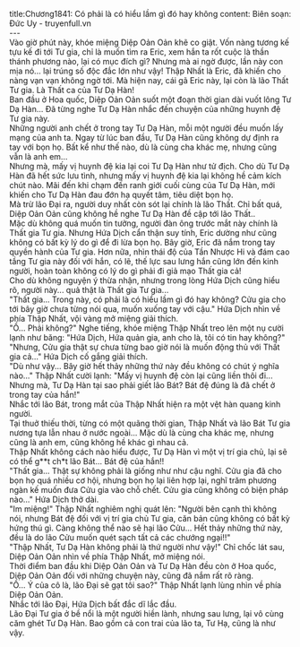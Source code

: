 title:Chương1841: Có phải là có hiểu lầm gì đó hay không
content:
Biên soạn: Đức Uy - truyenfull.vn<br>---<br>Vào giờ phút này, khóe miệng Diệp Oản Oản khẽ co giật. Vốn nàng tương kế tựu kế đi tới Tư gia, chỉ là muốn tìm ra Eric, xem hắn ta rốt cuộc là thần thánh phương nào, lại có mục đích gì? Nhưng mà ai ngờ được, lần này con mịa nó... lại trúng số độc đắc lớn như vậy! Thập Nhất là Eric, đã khiến cho nàng vạn vạn không ngờ tới. Mà hiện nay, cái gã Eric này, lại còn là lão Thất Tư gia. Là Thất ca của Tư Dạ Hàn!<br>Ban đầu ở Hoa quốc, Diệp Oản Oản suốt một đoạn thời gian dài vuốt lông Tư Dạ Hàn... Đã từng nghe Tư Dạ Hàn nhắc đến chuyện của những huynh đệ Tư gia này.<br>Những người anh chết ở trong tay Tư Dạ Hàn, mỗi một người đều muốn lấy mạng của anh ta. Ngay từ lúc ban đầu, Tư Dạ Hàn cũng không dự định ra tay với bọn họ. Bất kể như thế nào, dù là cùng cha khác mẹ, nhưng cũng vẫn là anh em…<br>Nhưng mà, mấy vị huynh đệ kia lại coi Tư Dạ Hàn như tử địch. Cho dù Tư Dạ Hàn đã hết sức lưu tình, nhưng mấy vị huynh đệ kia lại không hề cảm kích chút nào. Mãi đến khi chạm đến ranh giới cuối cùng của Tư Dạ Hàn, mới khiến cho Tư Dạ Hàn đau đớn hạ quyết tâm, tiêu diệt bọn họ.<br>Mà trừ lão Đại ra, người duy nhất còn sót lại chính là lão Thất. Chỉ bất quá, Diệp Oản Oản cũng không hề nghe Tư Dạ Hàn đề cập tới lão Thất..<br>Mặc dù không quá muốn tin tưởng, người đàn ông trước mắt này chính là Thất gia Tư gia. Nhưng Hứa Dịch cẩn thận suy tính, Eric dường như cũng không có bất kỳ lý do gì để đi lừa bọn họ. Bây giờ, Eric đã nắm trong tay quyền hành của Tư gia. Hơn nữa, nhìn thái độ của Tần Nhược Hi và đám cao tầng Tư gia này đối với hắn, có lẽ, thế lực sau lưng hắn cũng lớn đến kinh người, hoàn toàn không có lý do gì phải đi giả mạo Thất gia cả!<br>Cho dù không nguyện ý thừa nhận, nhưng trong lòng Hứa Dịch cũng hiểu rõ, người này... quả thật là Thất gia Tư gia...<br>"Thất gia... Trong này, có phải là có hiểu lầm gì đó hay không? Cửu gia cho tới bây giờ chưa từng nói qua, muốn xuống tay với cậu." Hứa Dịch nhìn về phía Thập Nhất, vội vàng mở miệng giải thích.<br>"Ồ... Phải không?" Nghe tiếng, khóe miệng Thập Nhất treo lên một nụ cười lạnh như băng: "Hứa Dịch, Hứa quản gia, anh cho là, tôi có tin hay không?"<br>"Nhưng, Cửu gia thật sự chưa từng bao giờ nói là muốn động thủ với Thất gia cả..." Hứa Dịch cố gắng giải thích.<br>"Dù như vậy... Bây giờ hết thảy những thứ này đều không có chút ý nghĩa nào..." Thập Nhất cười lạnh: "Mấy vị huynh đệ còn lại cũng liền thôi đi... Nhưng mà, Tư Dạ Hàn tại sao phải giết lão Bát? Bát đệ đúng là đã chết ở trong tay của hắn!"<br>Nhắc tới lão Bát, trong mắt của Thập Nhất hiện ra một vệt hàn quang kinh người.<br>Tại thuở thiếu thời, từng có một quãng thời gian, Thập Nhất và lão Bát Tư gia nương tựa lẫn nhau ở nước ngoài... Mặc dù là cùng cha khác mẹ, nhưng cũng là anh em, cũng không hề khác gì nhau cả.<br>Thập Nhất không cách nào hiểu được, Tư Dạ Hàn vì một vị trí gia chủ, lại sẽ có thể g**t ch*t lão Bát... Bát đệ của hắn!!<br>"Thất gia... Thật sự không phải là giống như như cậu nghĩ. Cửu gia đã cho bọn họ quá nhiều cơ hội, nhưng bọn họ lại liên hợp lại, nghĩ trăm phương ngàn kế muốn đưa Cửu gia vào chỗ chết. Cửu gia cũng không có biện pháp nào..." Hứa Dịch thở dài.<br>"Im miệng!" Thập Nhất nghiêm nghị quát lên: "Người bên cạnh thì không nói, nhưng Bát đệ đối với vị trí gia chủ Tư gia, căn bản cũng không có bất kỳ hứng thú gì. Càng không thể nào sẽ hại lão Cửu... Hết thảy những thứ này, đều là do lão Cửu muốn quét sạch tất cả các chướng ngại!!"<br>"Thập Nhất, Tư Dạ Hàn không phải là thứ người như vậy!" Chỉ chốc lát sau, Diệp Oản Oản nhìn về phía Thập Nhất, mở miệng nói.<br>Thời điểm ban đầu khi Diệp Oản Oản và Tư Dạ Hàn đều còn ở Hoa quốc, Diệp Oản Oản đối với những chuyện này, cũng đã nắm rất rõ ràng.<br>"Ồ... Ý của cô là, lão Đại sẽ gạt tôi sao?" Thập Nhất lạnh lùng nhìn về phía Diệp Oản Oản.<br>Nhắc tới lão Đại, Hứa Dịch bất đắc dĩ lắc đầu.<br>Lão Đại Tư gia ở bề nổi là một người hiền lành, nhưng sau lưng, lại vô cùng căm ghét Tư Dạ Hàn. Bao gồm cả con trai của lão ta, Tư Hạ, cũng là như vậy.